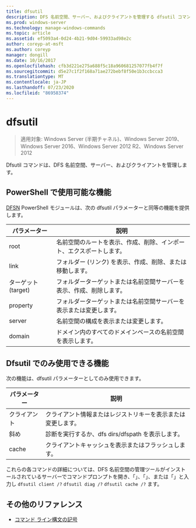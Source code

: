 ```yaml
---
title: dfsutil
description: DFS 名前空間、サーバー、およびクライアントを管理する dfsutil コマンドのリファレンス記事です。
ms.prod: windows-server
ms.technology: manage-windows-commands
ms.topic: article
ms.assetid: ef5093a4-0d24-4b21-9d04-59933ad98e2c
author: coreyp-at-msft
ms.author: coreyp
manager: dongill
ms.date: 10/16/2017
ms.openlocfilehash: cfb3d221e275a688f5c18a960681257077fb4f7f
ms.sourcegitcommit: d5e27c1f2f168a71ae272bebf8f50e1b3ccbcca3
ms.translationtype: MT
ms.contentlocale: ja-JP
ms.lasthandoff: 07/23/2020
ms.locfileid: "86958374"
---
```

# <a name="dfsutil"></a>dfsutil

> 適用対象: Windows Server (半期チャネル)、Windows Server 2019、Windows Server 2016、Windows Server 2012 R2、Windows Server 2012

Dfsutil コマンドは、DFS 名前空間、サーバー、およびクライアントを管理します。

## <a name="functionality-available-in-powershell"></a>PowerShell で使用可能な機能

[DFSN](/powershell/module/dfsn/?view=win10-ps) PowerShell モジュールは、次の dfsutil パラメーターと同等の機能を提供します。

| パラメーター | 説明 |
| --------- | ----------- |
| root | 名前空間のルートを表示、作成、削除、インポート、エクスポートします。 |
| link | フォルダー (リンク) を表示、作成、削除、または移動します。 |
| ターゲット (target) | フォルダーターゲットまたは名前空間サーバーを表示、作成、削除します。 |
| property | フォルダーターゲットまたは名前空間サーバーを表示または変更します。 |
| server | 名前空間の構成を表示または変更します。 |
| domain | ドメイン内のすべてのドメインベースの名前空間を表示します。 |

## <a name="functionality-available-only-in-dfsutil"></a>Dfsutil でのみ使用できる機能

次の機能は、dfsutil パラメーターとしてのみ使用できます。

| パラメーター | 説明 |
| --------- | ----------- |
| クライアント | クライアント情報またはレジストリキーを表示または変更します。 |
| 斜め | 診断を実行するか、dfs dirs/dfspath を表示します。 |
| cache | クライアントキャッシュを表示またはフラッシュします。 |

これらの各コマンドの詳細については、DFS 名前空間の管理ツールがインストールされているサーバーでコマンドプロンプトを開き、「」、「」、または「」と入力し `dfsutil client /?` `dfsutil diag /?` `dfsutil cache /?` ます。

## <a name="additional-references"></a>その他のリファレンス

- [コマンド ライン構文の記号](command-line-syntax-key.md)
